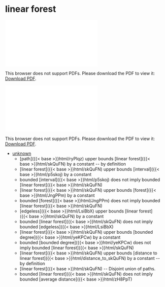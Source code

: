 # linear forest




<object data="../local_skQuFN.pdf" type="application/pdf" width="100%" height="480px"><embed src="../local_skQuFN.pdf"><p>This browser does not support PDFs. Please download the PDF to view it: <a href="../local_skQuFN.pdf">Download PDF</a>.</p></embed></object>


<object data="../inclusions_skQuFN.pdf" type="application/pdf" width="100%" height="480px"><embed src="../inclusions_skQuFN.pdf"><p>This browser does not support PDFs. Please download the PDF to view it: <a href="../inclusions_skQuFN.pdf">Download PDF</a>.</p></embed></object>

*  [unknown](#)
    * [path]({{< base >}}html/ryPlqz) upper bounds [linear forest]({{< base >}}html/skQuFN) by a constant -- by definition
    * [linear forest]({{< base >}}html/skQuFN) upper bounds [interval]({{< base >}}html/p5skoj) by a constant
    * bounded [interval]({{< base >}}html/p5skoj) does not imply bounded [linear forest]({{< base >}}html/skQuFN)
    * [linear forest]({{< base >}}html/skQuFN) upper bounds [forest]({{< base >}}html/JngPPm) by a constant
    * bounded [forest]({{< base >}}html/JngPPm) does not imply bounded [linear forest]({{< base >}}html/skQuFN)
    * [edgeless]({{< base >}}html/LsiBbX) upper bounds [linear forest]({{< base >}}html/skQuFN) by a constant
    * bounded [linear forest]({{< base >}}html/skQuFN) does not imply bounded [edgeless]({{< base >}}html/LsiBbX)
    * [linear forest]({{< base >}}html/skQuFN) upper bounds [bounded degree]({{< base >}}html/yeKPCw) by a constant
    * bounded [bounded degree]({{< base >}}html/yeKPCw) does not imply bounded [linear forest]({{< base >}}html/skQuFN)
    * [linear forest]({{< base >}}html/skQuFN) upper bounds [distance to linear forest]({{< base >}}html/distance_to_skQuFN) by a constant -- by definition
    * [linear forest]({{< base >}}html/skQuFN) -- Disjoint union of paths.
    * bounded [linear forest]({{< base >}}html/skQuFN) does not imply bounded [average distance]({{< base >}}html/zH8PpT)
